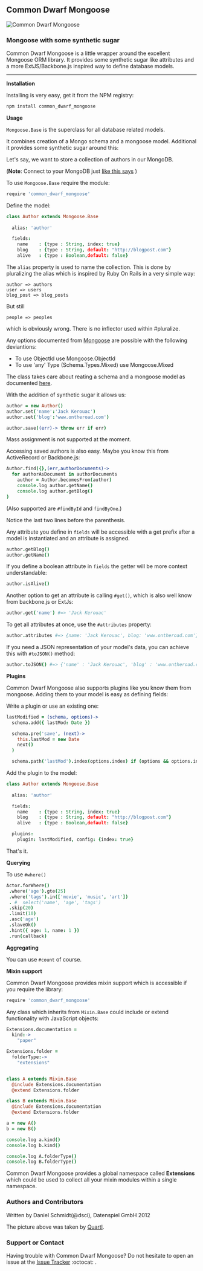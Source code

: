 ## Common Dwarf Mongoose

![Common Dwarf Mongoose](http://upload.wikimedia.org/wikipedia/commons/thumb/5/5f/Helogale_parvula_qtl1.jpg/498px-Helogale_parvula_qtl1.jpg)

### Mongoose with some synthetic sugar

Common Dwarf Mongoose is a little wrapper around the excellent Mongoose ORM library. It provides some synthetic sugar like attributes and a more ExtJS/Backbone.js inspired way to define database models.

---

**Installation**

Installing is very easy, get it from the NPM registry:

```sh
npm install common_dwarf_mongoose
```

**Usage**

<code>Mongoose.Base</code> is the superclass for all database related models. 

It combines creation of a Mongo schema and a mongoose model. Additional it
provides some synthetic sugar around this:

Let's say, we want to store a collection of authors in our MongoDB. 

(**Note**: Connect to your MongoDB just [like this says](http://github.com/datenspiel/common_dwarf_mongoose/blob/master/connection.mdown) )

To use <code>Mongoose.Base</code> require the module:

```coffeescript
require 'common_dwarf_mongoose'
```

Define the model:

```coffeescript
class Author extends Mongoose.Base
  
  alias: 'author'

  fields:
    name    : {type : String, index: true}
    blog    : {type : String, default: "http://blogpost.com"}
    alive   : {type : Boolean,default: false}
```

The <code>alias</code> property is used to name the collection. This is done by pluralizing 
the alias which is inspired by Ruby On Rails in a very simple way:

```
author => authors
user => users
blog_post => blog_posts
```

But still

```
people => peoples
```

which is obviously wrong. There is no inflector used within #pluralize.

Any options documented from [Mongoose](http://mongoosejs.com/docs/schematypes.html) are possible with the following deviantions:

* To use ObjectId use Mongoose.ObjectId
* To use 'any' Type (Schema.Types.Mixed) use Mongoose.Mixed 

The class takes care about reating a schema and a mongoose model as documented [here](http://mongoosejs.com/docs/model-definition.html).

With the addition of synthetic sugar it allows us:

```coffeescript
author = new Author()
author.set('name':'Jack Kerouac')
author.set('blog':'www.ontheroad.com')

author.save((err)-> throw err if err)
```

Mass assignment is not supported at the moment. 

Accessing saved authors is also easy. Maybe you know this from ActiveRecord or 
Backbone.js:

```coffeescript
Author.find({},(err,authorDocuments)->
  for authorAsDocument in authorDocuments
    author = Author.becomesFrom(author)
    console.log author.getName()
    console.log author.getBlog()
)
```
(Also supported are <code>#findById</code> and <code>findByOne</code>.)

Notice the last two lines before the parenthesis.

Any attribute you define in <code>fields</code> will be accessible with a
get prefix after a model is instantiated and an attribute is assigned.

```coffeescript
author.getBlog()
author.getName()
```

If you define a boolean attribute in <code>fields</code> the getter will be 
more context understandable:

```coffeescript
author.isAlive()
```

Another option to get an attribute is calling <code>#get()</code>, which is also
well know from backbone.js or ExtJs:

```coffeescript
author.get('name') #=> 'Jack Kerouac'
```

To get all attributes at once, use the <code>#attributes</code> property:

```coffeescript
author.attributes #=> {name: 'Jack Kerouac', blog: 'www.ontheroad.com'}
```

If you need a JSON representation of your model's data, you can achieve this with <code>#toJSON()</code> method:

```coffeescript
author.toJSON() #=> {'name' : 'Jack Kerouac', 'blog' : 'www.ontheroad.com'}
```

**Plugins**

Common Dwarf Mongoose also supports plugins like you know them from mongoose. Adding them to your model is 
easy as defining fields:

Write a plugin or use an existing one:

```coffeescript
lastModified = (schema, options)->
  schema.add({ lastMod: Date })

  schema.pre('save', (next)->
    this.lastMod = new Date
    next()
  )

  schema.path('lastMod').index(options.index) if (options && options.index)
```

Add the plugin to the model:

```coffeescript
class Author extends Mongoose.Base
  
  alias: 'author'

  fields:
    name    : {type : String, index: true}
    blog    : {type : String, default: "http://blogpost.com"}
    alive   : {type : Boolean,default: false}

  plugins:
    plugin: lastModified, config: {index: true}

```

That's it.

**Querying**

To use <code>#where()</code>

```coffeescript
Actor.forWhere()
 .where('age').gte(25)
 .where('tags').in(['movie', 'music', 'art'])
 . #  select('name', 'age', 'tags')
 .skip(20)
 .limit(10)
 .asc('age')
 .slaveOk()
 .hint({ age: 1, name: 1 })
 .run(callback)
```

**Aggregating**

You can use <code>#count</code> of course.

**Mixin support**

Common Dwarf Mongoose provides mixin support which is accessible if you require the library:

```coffeescript
require 'common_dwarf_mongoose'
```

Any class which inherits from <code>Mixin.Base</code> could include or extend functionality 
with JavaScript objects:

```coffeescript
Extensions.documentation = 
  kind:->
    "paper"

Extensions.folder = 
  folderType:->
    "extensions"


class A extends Mixin.Base
  @include Extensions.documentation
  @extend Extensions.folder

class B extends Mixin.Base
  @include Extensions.documentation
  @extend Extensions.folder

a = new A()
b = new B()

console.log a.kind()
console.log b.kind()

console.log A.folderType()
console.log B.folderType()
```

Common Dwarf Mongoose provides a global namespace called **Extensions** which could be used to 
collect all your mixin modules within a single namespace. 

### Authors and Contributors
Written by Daniel Schmidt(@dsci), Datenspiel GmbH 2012

The picture above was taken by [Quartl](http://commons.wikimedia.org/wiki/User:Quartl).

### Support or Contact
Having trouble with Common Dwarf Mongoose? Do not hesitate to open an issue at the [Issue Tracker](https://github.com/datenspiel/common_dwarf_mongoose/issues) :octocat: .